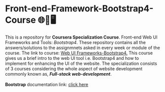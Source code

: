 # Front-end-Framework-Bootstrap4-Course 🌐📲🖥️
This is a repository for **Coursera Specialization Course**. Front-end Web UI Frameworks and Tools: *Bootstrap4*.
These repository contains all the answers/solutions to the assignmnets asked in every week or module of the course. 
The link to course: <a href="https://in.coursera.org/learn/bootstrap-4" target="_blank" rel="noreferrer">Web UI Frameworks-Bootstrap4.</a> 
This course gives us a brief intro to the web UI tool i.e. Bootstrap4 and how to implement for enhancing the UI of the website. The specialization consists of 3 courses considering the whole aspect of website development commonly known as, ***Full-stack web-development***.
<br>
<br>**Bootstrap** documentation link: <ins><a href="https://getbootstrap.com/docs/5.2/getting-started/introduction/" target="_blank" rel="noreferrer">click here</a></ins>
